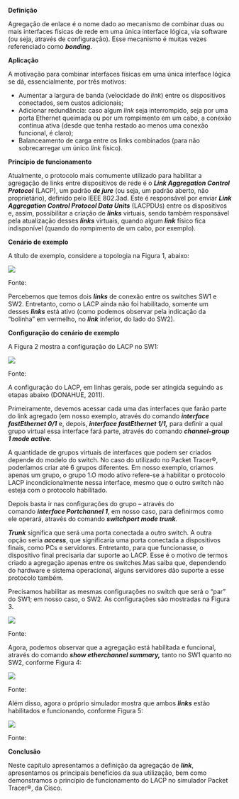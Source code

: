**Definição**

Agregação de enlace é o nome dado ao mecanismo de combinar duas ou mais interfaces físicas de rede em uma única interface lógica, via software (ou seja, através de configuração). Esse mecanismo é muitas vezes referenciado como _**bonding**_.

**Aplicação**

A motivação para combinar interfaces físicas em uma única interface lógica se dá, essencialmente, por três motivos:

- Aumentar a largura de banda (velocidade do _link_) entre os dispositivos conectados, sem custos adicionais;
- Adicionar redundância: caso algum _link_ seja interrompido, seja por uma porta Ethernet queimada ou por um rompimento em um cabo, a conexão continua ativa (desde que tenha restado ao menos uma conexão funcional, é claro);
- Balanceamento de carga entre os links combinados (para não sobrecarregar um único _link_ físico).

**Princípio de funcionamento**

Atualmente, o protocolo mais comumente utilizado para habilitar a agregação de links entre dispositivos de rede é o _**Link Aggregation Control Protocol**_ (LACP), um padrão _**de jure**_ (ou seja, um padrão aberto, não proprietário), definido pelo IEEE 802.3ad. Este é responsável por enviar _**Link Aggregation Control Protocol Data Units**_ (LACPDUs) entre os dispositivos e, assim, possibilitar a criação de _**links**_ virtuais, sendo também responsável pela atualização desses _**links**_ virtuais, quando algum _**link**_ físico fica indisponível (quando do rompimento de um cabo, por exemplo).

**Cenário de exemplo**

A título de exemplo, considere a topologia na Figura 1, abaixo:

[![](https://img.uninove.br/static/0/0/0/0/0/0/2/3/8/9/4/2389441/40964.png)](https://img.uninove.br/static/0/0/0/0/0/0/2/3/8/9/4/2389441/40964.png)

Fonte:

Percebemos que temos dois _**links**_ de conexão entre os switches SW1 e SW2. Entretanto, como o LACP ainda não foi habilitado, somente um desses _**links**_ está ativo (como podemos observar pela indicação da “bolinha” em vermelho, no _**link**_ inferior, do lado do SW2).

**Configuração do cenário de exemplo**

A Figura 2 mostra a configuração do LACP no SW1:

[![](https://img.uninove.br/static/0/0/0/0/0/0/2/3/8/9/4/2389455/40965.png)](https://img.uninove.br/static/0/0/0/0/0/0/2/3/8/9/4/2389455/40965.png)

Fonte:

A configuração do LACP, em linhas gerais, pode ser atingida seguindo as etapas abaixo (DONAHUE, 2011).

Primeiramente, devemos acessar cada uma das interfaces que farão parte do link agregado (em nosso exemplo, através do comando _**interface fastEthernet 0/1**_ e, depois, _**interface fastEthernet 1/1,**_ para definir a qual grupo virtual essa interface fará parte, através do comando _**channel-group 1 mode active**_.

A quantidade de grupos virtuais de interfaces que podem ser criados depende do modelo do switch. No caso do utilizado no Packet Tracer®, poderíamos criar até 6 grupos diferentes. Em nosso exemplo, criamos apenas um grupo, o grupo 1.O modo ativo refere-se a habilitar o protocolo LACP incondicionalmente nessa interface, mesmo que o outro switch não esteja com o protocolo habilitado.

Depois basta ir nas configurações do grupo – através do comando _**interface Portchannel 1**_, em nosso caso, para definirmos como ele operará, através do comando _**switchport mode trunk**_.

_**Trunk**_ significa que será uma porta conectada a outro switch. A outra opção seria _**access**_, que significaria uma porta conectada a dispositivos finais, como PCs e servidores. Entretanto, para que funcionasse, o dispositivo final precisaria dar suporte ao LACP. Esse é o motivo de termos criado a agregação apenas entre os switches.Mas saiba que, dependendo do hardware e sistema operacional, alguns servidores dão suporte a esse protocolo também.

Precisamos habilitar as mesmas configurações no switch que será o “par” do SW1; em nosso caso, o SW2. As configurações são mostradas na Figura 3.

[![](https://img.uninove.br/static/0/0/0/0/0/0/2/3/8/9/4/2389462/40966.png)](https://img.uninove.br/static/0/0/0/0/0/0/2/3/8/9/4/2389462/40966.png)

Fonte:

Agora, podemos observar que a agregação está habilitada e funcional, através do comando _**show etherchannel summary,**_ tanto no SW1 quanto no SW2, conforme Figura 4:

[![](https://img.uninove.br/static/0/0/0/0/0/0/2/3/8/9/7/2389794/40967.png)](https://img.uninove.br/static/0/0/0/0/0/0/2/3/8/9/7/2389794/40967.png)

Fonte:

Além disso, agora o próprio simulador mostra que ambos _**links**_ estão habilitados e funcionando, conforme Figura 5:

[![](https://img.uninove.br/static/0/0/0/0/0/0/2/3/8/9/5/2389594/40968.png)](https://img.uninove.br/static/0/0/0/0/0/0/2/3/8/9/5/2389594/40968.png)

Fonte:

**Conclusão**

Neste capítulo apresentamos a definição da agregação de _**link**_, apresentamos os principais benefícios da sua utilização, bem como demonstramos o princípio de funcionamento do LACP no simulador Packet Tracer®, da Cisco.
